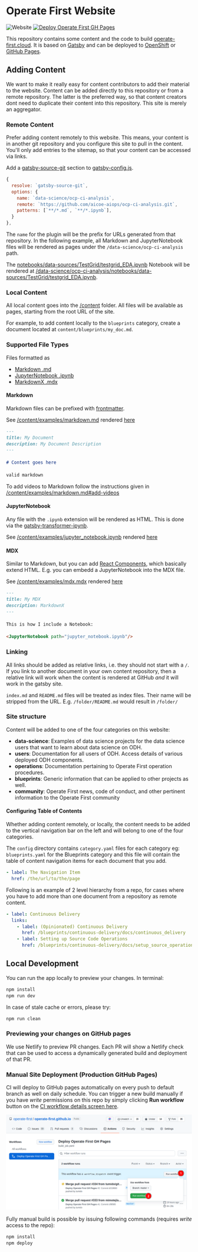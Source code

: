 # Operate First Website

![Website](https://img.shields.io/website?url=https%3A%2F%2Fwww.operate-first.cloud%2F)
[![Deploy Operate First GH Pages](https://github.com/operate-first/operate-first.github.io/actions/workflows/build_job.yaml/badge.svg)](https://github.com/operate-first/operate-first.github.io/actions/workflows/build_job.yaml)

This repository contains some content and the code to build [operate-first.cloud](https://www.operate-first.cloud/). It is based on [Gatsby](https://www.gatsbyjs.com/) and can be deployed to [OpenShift](scripts/templates/base) or [GitHub Pages](https://pages.github.com/).

## Adding Content

We want to make it really easy for content contributors to add their material to the website.
Content can be added directly to this repository or from a remote repository. The latter is the preferred way, so that content creators dont need to duplicate their content into this repository.
This site is merely an aggregator.

### Remote Content

Prefer adding content remotely to this website. This means, your content is in another git repository and you configure this site to pull in the content. You'll only add entries to the sitemap, so that your content can be accessed via links.

Add a [gatsby-source-git](https://www.gatsbyjs.com/plugins/gatsby-source-git/) section to [gatsby-config.js](gatsby-config.js).

```js
{
  resolve: `gatsby-source-git`,
  options: {
    name: `data-science/ocp-ci-analysis`,
    remote: `https://github.com/aicoe-aiops/ocp-ci-analysis.git`,
    patterns: [`**/*.md`, `**/*.ipynb`],
  }
},
```

The `name` for the plugin will be the prefix for URLs generated from that repository.
In the following example, all Markdown and JupyterNotebook files will be rendered as pages under the `/data-science/ocp-ci-analysis` path.

The [notebooks/data-sources/TestGrid/testgrid_EDA.ipynb](https://github.com/aicoe-aiops/ocp-ci-analysis/blob/master/notebooks/data-sources/TestGrid/testgrid_EDA.ipynb) Notebook will be rendered at [/data-science/ocp-ci-analysis/notebooks/data-sources/TestGrid/testgrid_EDA.ipynb](http://www.operate-first.cloud/data-science/ocp-ci-analysis/notebooks/data-sources/TestGrid/testgrid_EDA.ipynb).

### Local Content

All local content goes into the [/content](/content) folder. All files will be available as pages, starting from the root URL of the site.

For example, to add content locally to the `blueprints` category, create a document located at `content/blueprints/my_doc.md`.

### Supported File Types

Files formatted as

* [Markdown .md](https://daringfireball.net/projects/markdown/)
* [JupyterNotebook .ipynb](https://jupyter.org/)
* [MarkdownX .mdx](https://mdxjs.com/)

#### Markdown

Markdown files can be prefixed with [frontmatter](https://www.gatsbyjs.com/docs/adding-markdown-pages/#frontmatter-for-metadata-in-markdown-files).

See [/content/examples/markdown.md](/content/examples/markdown.md) rendered [here](https://www.operate-first.cloud/examples/markdown.md)

```markdown
---
title: My Document
description: My Document Description
---

# Content goes here

valid markdown
```

To add videos to Markdown follow the instructions given in [/content/examples/markdown.md#add-videos](/content/examples/markdown.md#add-videos)

#### JupyterNotebook

Any file with the `.ipynb` extension will be rendered as HTML. This is done via the [gatsby-transformer-ipynb](https://www.gatsbyjs.com/plugins/@rafaelquintanilha/gatsby-transformer-ipynb/).

See [/content/examples/jupyter_notebook.ipynb](/content/examples/jupyter_notebook.ipynb) rendered [here](https://www.operate-first.cloud/examples/jupyter_notebook.ipynb)

#### MDX

Similar to Markdown, but you can add [React Components](https://www.gatsbyjs.com/docs/glossary#component), which basically extend HTML. E.g. you can embedd a JupyterNotebook into the MDX file.

See [/content/examples/mdx.mdx](/content/examples/mdx.mdx) rendered [here](https://www.operate-first.cloud/examples/mdx.mdx)

```markdown
---
title: My MDX
description: MarkdownX
---

This is how I include a Notebook:

<JupyterNotebook path="jupyter_notebook.ipynb"/>
```

### Linking

All links should be added as relative links, i.e. they should not start with a `/`.
If you link to another document in your own content repository,
then a relative link will work when the content is rendered at GitHub *and* it will work in the gatsby site.

`index.md` and `README.md` files will be treated as index files. Their name will be stripped from the URL.
E.g. `/folder/README.md` would result in `/folder/`

### Site structure

Content will be added to one of the four categories on this website:

* **data-science**: Examples of data science projects for the data science users that want to learn about data science on ODH.
* **users**: Documentation for all users of ODH. Access details of various deployed ODH components.
* **operations**: Documentation pertaining to Operate First operation procedures.
* **blueprints**: Generic information that can be applied to other projects as well.
* **community**: Operate First news, code of conduct, and other pertinent information to the Operate First community

#### Configuring Table of Contents

Whether adding content remotely, or locally, the content needs to be added to the vertical navigation bar on the left and will belong to one of the four categories.

The `config` directory contains `category.yaml` files for each category eg: `blueprints.yaml` for the Blueprints category and this file will contain the table of content navigation items for each document that you add.

```yaml
- label: The Navigation Item
  href: /the/url/to/the/page
```

Following is an example of 2 level hierarchy from a repo, for cases where you have to add more than one document from a repository as remote content.

```yaml
- label: Continuous Delivery
  links:
    - label: (Opinionated) Continuous Delivery
      href: /blueprints/continuous-delivery/docs/continuous_delivery
    - label: Setting up Source Code Operations
      href: /blueprints/continuous-delivery/docs/setup_source_operations
```

## Local Development

You can run the app locally to preview your changes.
In terminal:

```sh
npm install
npm run dev
```

In case of stale cache or errors, please try:

```sh
npm run clean
```

### Previewing your changes on GitHub pages

We use Netlify to preview PR changes. Each PR will show a Netlify check that can be used to access a dynamically generated build and deployment of that PR.

### Manual Site Deployment (Production GitHub Pages)

CI will deploy to GitHub pages automatically on every push to default branch as well on daily schedule. You can trigger a new build manually if you have _write_ permissions on this repo by simply clicking **Run workflow** button on the [CI workflow details screen here](https://github.com/operate-first/operate-first.github.io/actions/workflows/build_job.yaml).

![Manual CI trigger](misc/manual_ci_trigger.png)

Fully manual build is possible by issuing following commands (requires _write_ access to the repo):

```sh
npm install
npm deploy
```
